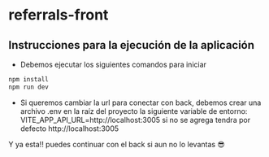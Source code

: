 # referrals-front

## Instrucciones para la ejecución de la aplicación

- Debemos ejecutar los siguientes comandos para iniciar

```sh
npm install
npm run dev
```

- Si queremos cambiar la url para conectar con back, debemos crear una archivo .env en la raíz del proyecto la siguiente variable de entorno:
VITE_APP_API_URL=http://localhost:3005 si no se agrega tendra por defecto http://localhost:3005

Y ya esta!! puedes continuar con el back si aun no lo levantas 😎
